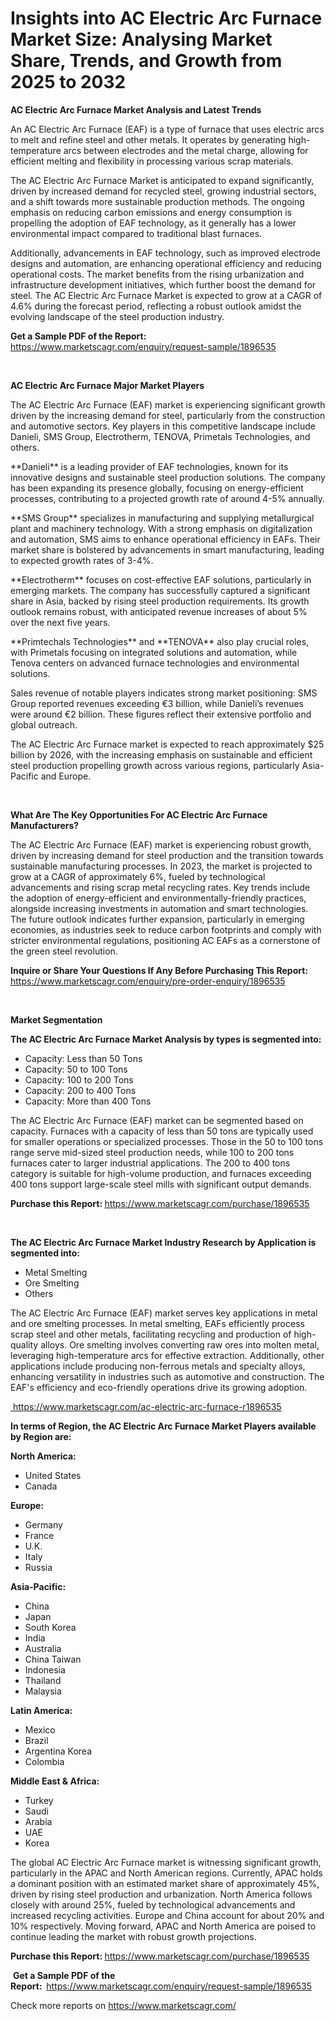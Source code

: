 <p><h1>Insights into AC Electric Arc Furnace Market Size: Analysing Market Share, Trends, and Growth from 2025 to 2032</h1></p><p><strong>AC Electric Arc Furnace Market Analysis and Latest Trends</strong></p>
<p><p>An AC Electric Arc Furnace (EAF) is a type of furnace that uses electric arcs to melt and refine steel and other metals. It operates by generating high-temperature arcs between electrodes and the metal charge, allowing for efficient melting and flexibility in processing various scrap materials. </p><p>The AC Electric Arc Furnace Market is anticipated to expand significantly, driven by increased demand for recycled steel, growing industrial sectors, and a shift towards more sustainable production methods. The ongoing emphasis on reducing carbon emissions and energy consumption is propelling the adoption of EAF technology, as it generally has a lower environmental impact compared to traditional blast furnaces. </p><p>Additionally, advancements in EAF technology, such as improved electrode designs and automation, are enhancing operational efficiency and reducing operational costs. The market benefits from the rising urbanization and infrastructure development initiatives, which further boost the demand for steel. The AC Electric Arc Furnace Market is expected to grow at a CAGR of 4.6% during the forecast period, reflecting a robust outlook amidst the evolving landscape of the steel production industry.</p></p>
<p><strong>Get a Sample PDF of the Report:&nbsp;</strong> <a href="https://www.marketscagr.com/enquiry/request-sample/1896535?utm_campaign=2337&utm_medium=2&utm_source=Github&utm_content=ia&utm_term=22022025&utm_id=ac-electric-arc-furnace">https://www.marketscagr.com/enquiry/request-sample/1896535</a></p>
<p>&nbsp;</p>
<p><strong>AC Electric Arc Furnace Major Market Players</strong></p>
<p><p>The AC Electric Arc Furnace (EAF) market is experiencing significant growth driven by the increasing demand for steel, particularly from the construction and automotive sectors. Key players in this competitive landscape include Danieli, SMS Group, Electrotherm, TENOVA, Primetals Technologies, and others. </p><p>**Danieli** is a leading provider of EAF technologies, known for its innovative designs and sustainable steel production solutions. The company has been expanding its presence globally, focusing on energy-efficient processes, contributing to a projected growth rate of around 4-5% annually.</p><p>**SMS Group** specializes in manufacturing and supplying metallurgical plant and machinery technology. With a strong emphasis on digitalization and automation, SMS aims to enhance operational efficiency in EAFs. Their market share is bolstered by advancements in smart manufacturing, leading to expected growth rates of 3-4%.</p><p>**Electrotherm** focuses on cost-effective EAF solutions, particularly in emerging markets. The company has successfully captured a significant share in Asia, backed by rising steel production requirements. Its growth outlook remains robust, with anticipated revenue increases of about 5% over the next five years.</p><p>**Primtechals Technologies** and **TENOVA** also play crucial roles, with Primetals focusing on integrated solutions and automation, while Tenova centers on advanced furnace technologies and environmental solutions.</p><p>Sales revenue of notable players indicates strong market positioning: SMS Group reported revenues exceeding €3 billion, while Danieli’s revenues were around €2 billion. These figures reflect their extensive portfolio and global outreach.</p><p>The AC Electric Arc Furnace market is expected to reach approximately $25 billion by 2026, with the increasing emphasis on sustainable and efficient steel production propelling growth across various regions, particularly Asia-Pacific and Europe.</p></p>
<p>&nbsp;</p>
<p><strong>What Are The Key Opportunities For AC Electric Arc Furnace Manufacturers?</strong></p>
<p><p>The AC Electric Arc Furnace (EAF) market is experiencing robust growth, driven by increasing demand for steel production and the transition towards sustainable manufacturing processes. In 2023, the market is projected to grow at a CAGR of approximately 6%, fueled by technological advancements and rising scrap metal recycling rates. Key trends include the adoption of energy-efficient and environmentally-friendly practices, alongside increasing investments in automation and smart technologies. The future outlook indicates further expansion, particularly in emerging economies, as industries seek to reduce carbon footprints and comply with stricter environmental regulations, positioning AC EAFs as a cornerstone of the green steel revolution.</p></p>
<p><strong>Inquire or Share Your Questions If Any Before Purchasing This Report:</strong> <a href="https://www.marketscagr.com/enquiry/pre-order-enquiry/1896535?utm_campaign=2337&utm_medium=2&utm_source=Github&utm_content=ia&utm_term=22022025&utm_id=ac-electric-arc-furnace">https://www.marketscagr.com/enquiry/pre-order-enquiry/1896535</a></p>
<p>&nbsp;</p>
<p><strong>Market Segmentation</strong></p>
<p><strong>The AC Electric Arc Furnace Market Analysis by types is segmented into:</strong></p>
<p><ul><li>Capacity: Less than 50 Tons</li><li>Capacity: 50 to 100 Tons</li><li>Capacity: 100 to 200 Tons</li><li>Capacity: 200 to 400 Tons</li><li>Capacity: More than 400 Tons</li></ul></p>
<p><p>The AC Electric Arc Furnace (EAF) market can be segmented based on capacity. Furnaces with a capacity of less than 50 tons are typically used for smaller operations or specialized processes. Those in the 50 to 100 tons range serve mid-sized steel production needs, while 100 to 200 tons furnaces cater to larger industrial applications. The 200 to 400 tons category is suitable for high-volume production, and furnaces exceeding 400 tons support large-scale steel mills with significant output demands.</p></p>
<p><strong>Purchase this Report:&nbsp;</strong><a href="https://www.marketscagr.com/purchase/1896535?utm_campaign=2337&utm_medium=2&utm_source=Github&utm_content=ia&utm_term=22022025&utm_id=ac-electric-arc-furnace">https://www.marketscagr.com/purchase/1896535</a></p>
<p>&nbsp;</p>
<p><strong>The AC Electric Arc Furnace Market Industry Research by Application is segmented into:</strong></p>
<p><ul><li>Metal Smelting</li><li>Ore Smelting</li><li>Others</li></ul></p>
<p><p>The AC Electric Arc Furnace (EAF) market serves key applications in metal and ore smelting processes. In metal smelting, EAFs efficiently process scrap steel and other metals, facilitating recycling and production of high-quality alloys. Ore smelting involves converting raw ores into molten metal, leveraging high-temperature arcs for effective extraction. Additionally, other applications include producing non-ferrous metals and specialty alloys, enhancing versatility in industries such as automotive and construction. The EAF's efficiency and eco-friendly operations drive its growing adoption.</p></p>
<p><a href="https://www.marketscagr.com/ac-electric-arc-furnace-r1896535?utm_campaign=2337&utm_medium=2&utm_source=Github&utm_content=ia&utm_term=22022025&utm_id=ac-electric-arc-furnace">&nbsp;https://www.marketscagr.com/ac-electric-arc-furnace-r1896535</a></p>
<p><strong>In terms of Region, the AC Electric Arc Furnace Market Players available by Region are:</strong></p>
<p>
    <p> <strong> North America: </strong>
        <ul>
            <li>United States</li>
            <li>Canada</li>
        </ul>
        </p> 
    <p> <strong> Europe: </strong>
        <ul>
            <li>Germany</li>
            <li>France</li>
            <li>U.K.</li>
            <li>Italy</li>
            <li>Russia</li>
        </ul>
        </p> 
    <p> <strong> Asia-Pacific: </strong>
        <ul>
            <li>China</li>
            <li>Japan</li>
            <li>South Korea</li>
            <li>India</li>
            <li>Australia</li>
            <li>China Taiwan</li>
            <li>Indonesia</li>
            <li>Thailand</li>
            <li>Malaysia</li>
        </ul>
        </p> 
    <p> <strong> Latin America: </strong>
        <ul>
            <li>Mexico</li>
            <li>Brazil</li>
            <li>Argentina Korea</li>
            <li>Colombia</li>
        </ul>
        </p> 
    <p> <strong> Middle East & Africa: </strong>
        <ul>
            <li>Turkey</li>
            <li>Saudi</li>
            <li>Arabia</li>
            <li>UAE</li>
            <li>Korea</li>
        </ul>
    </p>
    </p>
<p><p>The global AC Electric Arc Furnace market is witnessing significant growth, particularly in the APAC and North American regions. Currently, APAC holds a dominant position with an estimated market share of approximately 45%, driven by rising steel production and urbanization. North America follows closely with around 25%, fueled by technological advancements and increased recycling activities. Europe and China account for about 20% and 10% respectively. Moving forward, APAC and North America are poised to continue leading the market with robust growth projections.</p></p>
<p><strong>Purchase this Report: </strong><a href="https://www.marketscagr.com/purchase/1896535?utm_campaign=2337&utm_medium=2&utm_source=Github&utm_content=ia&utm_term=22022025&utm_id=ac-electric-arc-furnace">https://www.marketscagr.com/purchase/1896535</a></p>
<p>&nbsp;<strong>Get a Sample PDF of the Report:&nbsp;&nbsp;</strong><a href="https://www.marketscagr.com/enquiry/request-sample/1896535?utm_campaign=2337&utm_medium=2&utm_source=Github&utm_content=ia&utm_term=22022025&utm_id=ac-electric-arc-furnace">https://www.marketscagr.com/enquiry/request-sample/1896535</a></p>
<p><strong></strong></p>
<p>Check more reports on <a href="https://www.marketscagr.com/?utm_campaign=2337&utm_medium=2&utm_source=Github&utm_content=ia&utm_term=22022025&utm_id=ac-electric-arc-furnace">https://www.marketscagr.com/</a></p>